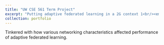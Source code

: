 ```yaml
---
title: "UW CSE 561 Term Project"
excerpt: "Putting adaptive federated learning in a 2G context 1<br/><embed src="https://emazuh.github.io/files/Emmanuel_Azuh_CV.pdf" type="application/pdf" width="600px" height="500px" />"
collection: portfolio
---
```


Tinkered with how various networking characteristics affected performance of adaptive federated learning.
